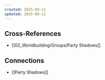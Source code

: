 ```yaml
---
created: 2025-08-11
updated: 2025-08-11
---
```




## Cross-References

- [[02_Worldbuilding/Groups/Party Shadows]]


## Connections

- [[Party Shadows]]
